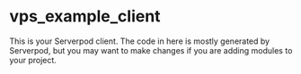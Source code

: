 # vps_example_client

This is your Serverpod client. The code in here is mostly generated by
Serverpod, but you may want to make changes if you are adding modules to your
project.
